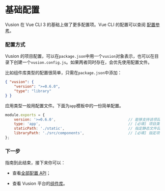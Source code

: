 # 基础配置

Vusion 在 Vue CLI 3 的基础上做了更多配置项。Vue CLI 的配置可以查阅 [配置参考](https://cli.vuejs.org/zh/config/)。

### 配置方式

Vusion 的项目配置，可以在`package.json`中用一个`vusion`对象表示，也可以在目录下创建一个`vusion.config.js`。如果两者同时存在，会优先使用配置文件。

比如组件库类型的配置很简单，只需在`package.json`中添加：

``` json
{ "vusion": {
    "version": ">=0.6.0",
    "type": "library"
} }
```

应用类型一般用配置文件。下面为`app`模板中的一份简单配置。

``` js
module.exports = {
    version: '>=0.6.0',                                 // 能够支持该项目的 Vusion CLI 的版本条件
    type: 'app',                                        // [必填] 项目类型。目前可选：app、app-pro、library、fullstack
    staticPath: './static',                             // 指定静态文件目录。该目录中的内容将会直接被拷贝到输出目录中
    libraryPath: './src/components',                    // [必填] 指定项目库的路径。用于检索全局样式等文件
};
```

### 下一步

指南到此结束，接下来你可以：

- 查看[全部配置 API](/api/config)；
<!-- - 阅读[概念](/concepts)深入理解 Vusion 架构细节； -->
- 查看 Vusion 平台的[组件库](/libraries)。

